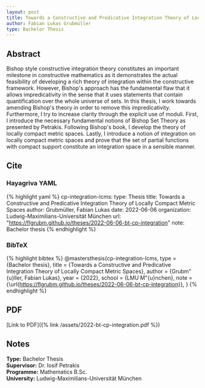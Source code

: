 ```yaml
---
layout: post
title: Towards a Constructive and Predicative Integration Theory of Locally Compact Metric Spaces
author: Fabian Lukas Grubmüller
type: Bachelor Thesis
---
```


## Abstract

Bishop style constructive integration theory constitutes an important milestone in constructive mathematics as it demonstrates the actual feasibility of developing a rich theory of integration within the constructive framework. However, Bishop's approach has the fundamental flaw that it allows impredicativity in the sense that it uses statements that contain quantification over the whole universe of sets. In this thesis, I work towards amending Bishop's theory in order to remove this impredicativity. Furthermore, I try to increase clarity through the explicit use of moduli. First, I introduce the necessary fundamental notions of Bishop Set Theory as presented by Petrakis. Following Bishop's book, I develop the theory of locally compact metric spaces. Lastly, I introduce a notion of integration on locally compact metric spaces and prove that the set of partial functions with compact support constitute an integration space in a sensible manner.

## Cite

### Hayagriva YAML

{% highlight yaml %}
cp-integration-lcms:
  type: Thesis
  title: Towards a Constructive and Predicative Integration Theory of Locally Compact Metric Spaces
  author: Grubmüller, Fabian Lukas
  date: 2022-06-06
  organization: Ludwig-Maximilians-Universität München
  url: "https://flgrubm.github.io/theses/2022-06-06-bt-cp-integration"
  note: Bachelor thesis
{% endhighlight %}

### BibTeX

{% highlight bibtex %}
@mastersthesis{cp-integration-lcms,
    type = {Bachelor thesis},
    title = {Towards a Constructive and Predicative Integration Theory of Locally Compact Metric Spaces},
    author = {Grubm\"{u}ller, Fabian Lukas},
    year = {2022},
    school = {LMU M\"{u}nchen},
    note = {\url{https://flgrubm.github.io/theses/2022-06-06-bt-cp-integration}},
}
{% endhighlight %}

## PDF

[Link to PDF]({% link /assets/2022-bt-cp-integration.pdf %})

## Notes

**Type:** Bachelor Thesis\
**Supervisor:** Dr. Iosif Petrakis\
**Programme:** Mathematics B.Sc.\
**University:** Ludwig-Maximilians-Universität München
